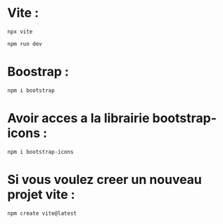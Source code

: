 # Vite :
``` 
npx vite
``` 

```
npm run dev
```

# Boostrap : 
```
npm i bootstrap
```

# Avoir acces a la librairie bootstrap-icons :
```
npm i bootstrap-icons
```
# Si vous voulez creer un nouveau projet vite : 
```
npm create vite@latest
```